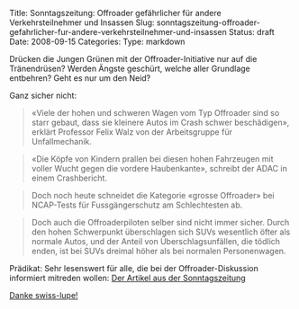 Title: Sonntagszeitung: Offroader gefährlicher für andere Verkehrsteilnehmer und Insassen
Slug: sonntagszeitung-offroader-gefahrlicher-fur-andere-verkehrsteilnehmer-und-insassen
Status: draft
Date: 2008-09-15
Categories:
Type: markdown

Drücken die Jungen Grünen mit der Offroader-Initiative nur auf die Tränendrüsen? Werden Ängste geschürt, welche aller Grundlage entbehren? Geht es nur um den Neid?

Ganz sicher nicht:

> «Viele der hohen und schweren Wagen vom Typ Offroader sind so starr gebaut, dass sie kleinere Autos im Crash schwer beschädigen», erklärt Professor Felix Walz von der Arbeitsgruppe für Unfallmechanik.

> «Die Köpfe von Kindern prallen bei diesen hohen Fahrzeugen mit voller Wucht gegen die vordere Haubenkante», schreibt der ADAC in einem Crashbericht.

> Doch noch heute schneidet die Kategorie «grosse Offroader» bei NCAP-Tests für Fussgängerschutz am Schlechtesten ab.

> Doch auch die Offroaderpiloten selber sind nicht immer sicher. Durch den hohen Schwerpunkt überschlagen sich SUVs wesentlich öfter als normale Autos, und der Anteil von Überschlagsunfällen, die tödlich enden, ist bei SUVs dreimal höher als bei normalen Personenwagen.

Prädikat: Sehr lesenswert für alle, die bei der Offroader-Diskussion informiert mitreden wollen: [Der Artikel aus der Sonntagszeitung](http://www.sonntagszeitung.ch/fokus/?newsid=&type=8)

[Danke swiss-lupe!](http://swiss-lupe.blogspot.com/2008/09/offroader-realsatire.html)
